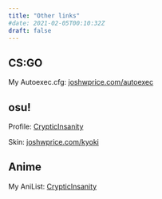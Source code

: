 ```yaml
---
title: "Other links"
#date: 2021-02-05T00:10:32Z
draft: false
---
```


## CS:GO

My Autoexec.cfg: [joshwprice.com/autoexec](https://drive.google.com/file/d/0B83cNlg4zAwKSkY2VzMtSFJFT1k/view)

## osu!

Profile: [CrypticInsanity](https://osu.ppy.sh/users/11508900)

Skin: [joshwprice.com/kyoki](https://drive.google.com/file/d/1GnT663jh1M_Yr9chNgySJOxBd94tW24g/view)

## Anime

My AniList: [CrypticInsanity](https://anilist.co/user/CrypticInsanity/animelist)
